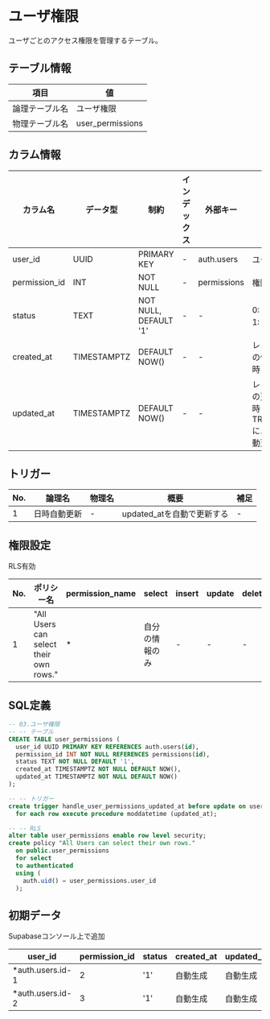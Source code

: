 # ユーザ権限

ユーザごとのアクセス権限を管理するテーブル。

## テーブル情報

| 項目 | 値 |
|---|---|
| 論理テーブル名 | ユーザ権限 |
| 物理テーブル名 | user_permissions |

## カラム情報

| カラム名 | データ型 | 制約 | インデックス | 外部キー | 説明 |
|------|------|------|------|------|------|
| user_id | UUID | PRIMARY KEY | - | auth.users | ユーザID |
| permission_id | INT | NOT NULL | - | permissions | 権限ID |
| status | TEXT | NOT NULL, DEFAULT '1' | - | - | 0: 無効<br>1: 有効 |
| created_at | TIMESTAMPTZ | DEFAULT NOW() | - | - | レコードの作成日時 |
| updated_at | TIMESTAMPTZ | DEFAULT NOW() | - | - | レコードの更新日時<br>TRIGGERによる自動更新 |

## トリガー

| No. | 論理名 | 物理名 | 概要 | 補足 |
|----|---|---|---|---|
| 1 | 日時自動更新 | - | updated_atを自動で更新する | - |

## 権限設定

RLS有効

| No. | ポリシー名 | permission_name | select | insert | update | delete |
|---|---|---|---|---|---|---|
| 1 | "All Users can select their own rows." | * | 自分の情報のみ | - | - | - |


## SQL定義

```sql
-- 03.ユーザ権限
-- -- テーブル
CREATE TABLE user_permissions (
  user_id UUID PRIMARY KEY REFERENCES auth.users(id),
  permission_id INT NOT NULL REFERENCES permissions(id),
  status TEXT NOT NULL DEFAULT '1',
  created_at TIMESTAMPTZ NOT NULL DEFAULT NOW(),
  updated_at TIMESTAMPTZ NOT NULL DEFAULT NOW()
);

-- -- トリガー
create trigger handle_user_permissions_updated_at before update on user_permissions
  for each row execute procedure moddatetime (updated_at);

-- -- RLS
alter table user_permissions enable row level security;
create policy "All Users can select their own rows."
  on public.user_permissions
  for select
  to authenticated
  using (
    auth.uid() = user_permissions.user_id
  );

```

## 初期データ

Supabaseコンソール上で追加

| user_id | permission_id | status | created_at | updated_at |
|---|---|---|---|---|
| *auth.users.id-1 | 2 | '1' | 自動生成 | 自動生成 |
| *auth.users.id-2 | 3 | '1' | 自動生成 | 自動生成 |
